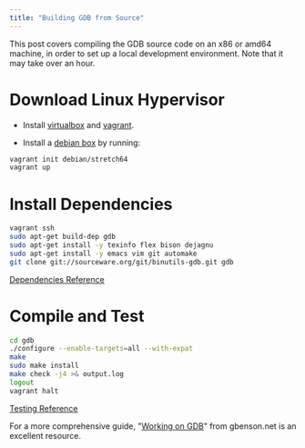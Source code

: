 ```yaml
---
title: "Building GDB from Source"
---
```


This post covers compiling the GDB source code on an x86 or amd64
machine, in order to set up a local development environment. Note that
it may take over an hour.

# Download Linux Hypervisor

* Install [virtualbox](https://www.virtualbox.org/wiki/Downloads) and
[vagrant](https://www.vagrantup.com/downloads.html).

* Install a [debian box](https://app.vagrantup.com/debian) by running:

``` bash
vagrant init debian/stretch64
vagrant up
```

# Install Dependencies

``` bash
vagrant ssh
sudo apt-get build-dep gdb
sudo apt-get install -y texinfo flex bison dejagnu
sudo apt-get install -y emacs vim git automake
git clone git://sourceware.org/git/binutils-gdb.git gdb
```

[Dependencies Reference](https://sourceware.org/gdb/wiki/BuildBot#Debian-specific_instructions)

# Compile and Test

``` bash
cd gdb
./configure --enable-targets=all --with-expat
make
sudo make install
make check -j4 >& output.log
logout
vagrant halt
```

[Testing Reference](https://sourceware.org/gdb/wiki/TestingGDB)

For a more comprehensive guide, "[Working on GDB](https://gbenson.net/?p=292)"
from gbenson.net is an excellent resource.
